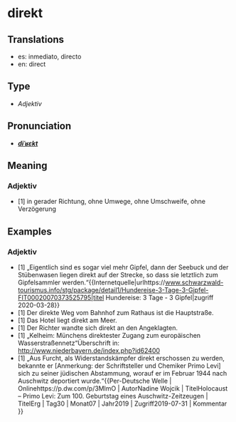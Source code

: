 # direkt
## Translations
- es: inmediato, directo
- en: direct
## Type
- _Adjektiv_
## Pronunciation
- **_[diˈʁɛkt](https://commons.wikimedia.org/wiki/File:De-direkt.ogg)_**
## Meaning
### Adjektiv
- [1] in gerader Richtung, ohne Umwege, ohne Umschweife, ohne Verzögerung
## Examples
### Adjektiv
- [1] „Eigentlich sind es sogar viel mehr Gipfel, dann der Seebuck und der Stübenwasen liegen direkt auf der Strecke, so dass sie letztlich zum Gipfelsammler werden.“<ref>{{Internetquelle|urlhttps://www.schwarzwald-tourismus.info/stg/package/detail1/Hundereise-3-Tage-3-Gipfel-FIT00020070373525795|titel Hundereise: 3 Tage - 3 Gipfel|zugriff 2020-03-28}}</ref>
- [1] Der direkte Weg vom Bahnhof zum Rathaus ist die Hauptstraße.
- [1] Das Hotel liegt direkt am Meer.
- [1] Der Richter wandte sich direkt an den Angeklagten.
- [1] „Kelheim: Münchens direktester Zugang zum europäischen Wasserstraßennetz“<ref>Überschrift in: http://www.niederbayern.de/index.php?id62400</ref>
- [1] „Aus Furcht, als Widerstandskämpfer direkt erschossen zu werden, bekannte er [Anmerkung: der Schriftsteller und Chemiker Primo Levi] sich zu seiner jüdischen Abstammung, worauf er im Februar 1944 nach Auschwitz deportiert wurde.“<ref>{{Per-Deutsche Welle | Onlinehttps://p.dw.com/p/3MlmO | AutorNadine Wojcik | TitelHolocaust – Primo Levi: Zum 100. Geburtstag eines Auschwitz-Zeitzeugen | TitelErg | Tag30 | Monat07 | Jahr2019 | Zugriff2019-07-31 | Kommentar }}</ref>
